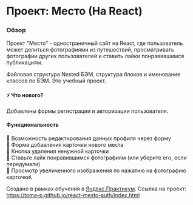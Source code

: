 # Проект: Место (На React)

### Обзор

Проект "Место" - одностраничный сайт на React, где пользователь может делиться фотографиями из путешествий, просматривать фотографии других пользователей и ставить лайки понравившимся публикациям.  

Файловая структура Nested БЭМ, структура блоков и именование классов по БЭМ. 
Это учебный проект.

#### :zap: Что нового?
Добавлены формы регистрации и авторизации пользователя.

#### Функциональность
:pushpin: Возможность редактирования данных профиля через форму\
:pushpin: Форма добавления карточки нового места\
:pushpin: Кнопка удаления ненужной карточки\
:pushpin: Ставьте лайк понравившимся фотографиям (или уберите его, если передумали)\
:pushpin: Просмотр увеличенного изображения по нажатию на фотографию карточки\

Создано в рамках обучения в [Яндекс.Практикум](https://practicum.yandex.ru/).
Ссылка на проект: https://toma-p.github.io/react-mesto-auth/index.html
